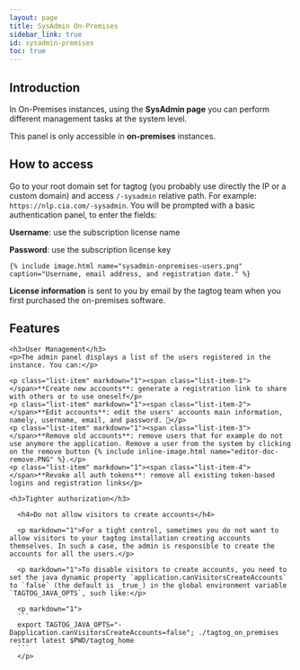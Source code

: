 ```yaml
---
layout: page
title: SysAdmin On-Premises
sidebar_link: true
id: sysadmin-premises
toc: true
---
```


<div class="page-section">
  <div class="two-third-col">
    <h2>Introduction</h2>
    <p>In On-Premises instances, using the <strong>SysAdmin page</strong> you can perform different management tasks at the system level.</p>
  </div>
  <div class="one-third-col">
    <div class="message">
      This panel is only accessible in <strong>on-premises</strong> instances.
    </div>
  </div>

  <div class="two-third-col">
    <h2>How to access</h2>
    <p>Go to your root domain set for tagtog (you probably use directly the IP or a custom domain) and access <code>/-sysadmin</code> relative path. For example: <code>https://nlp.cia.com/-sysadmin</code>. You will be prompted with a basic authentication panel, to enter the fields:</p>
    <p class="list-item"><span class="list-item-1"></span><strong>Username</strong>: use the subscription license name</p>
    <p class="list-item"><span class="list-item-2"></span><strong>Password</strong>: use the subscription license key</p>

    {% include image.html name="sysadmin-onpremises-users.png"  caption="Username, email address, and registration date." %}
  </div>
  <div class="one-third-col">
    <div class="message">
      <strong>License information</strong> is sent to you by email by the tagtog team when you first purchased the on-premises software.
    </div>
  </div>

  <div class="two-third-col">
    <h2>Features</h2>

    <h3>User Management</h3>
    <p>The admin panel displays a list of the users registered in the instance. You can:</p>

    <p class="list-item" markdown="1"><span class="list-item-1"></span>**Create new accounts**: generate a registration link to share with others or to use oneself</p>
    <p class="list-item" markdown="1"><span class="list-item-2"></span>**Edit accounts**: edit the users' accounts main information, namely, username, email, and password. 📝</p>
    <p class="list-item" markdown="1"><span class="list-item-3"></span>**Remove old accounts**: remove users that for example do not use anymore the application. Remove a user from the system by clicking on the remove button {% include inline-image.html name="editor-doc-remove.PNG" %}.</p>
    <p class="list-item" markdown="1"><span class="list-item-4"></span>**Revoke all auth tokens**: remove all existing token-based logins and registration links</p>

    <h3>Tighter authorization</h3>

      <h4>Do not allow visitors to create accounts</h4>

      <p markdown="1">For a tight control, sometimes you do not want to allow visitors to your tagtog installation creating accounts themselves. In such a case, the admin is responsible to create the accounts for all the users.</p>

      <p markdown="1">To disable visitors to create accounts, you need to set the java dynamic property `application.canVisitorsCreateAccounts` to `false` (the default is _true_) in the global environment variable `TAGTOG_JAVA_OPTS`, such like:</p>

      <p markdown="1">
      ```
      export TAGTOG_JAVA_OPTS="-Dapplication.canVisitorsCreateAccounts=false"; ./tagtog_on_premises restart latest $PWD/tagtog_home    
      ```
      </p>
  </div>
  <div class="one-third-col">
  </div>
</div>
